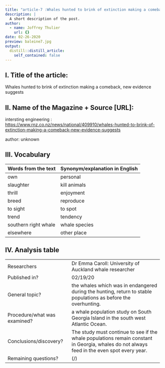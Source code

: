 ```yaml
---
title: "article-7 :Whales hunted to brink of extinction making a comeback, new evidence suggests"
description: |
  A short description of the post.
author:
  - name: Joffrey Thulier
    url: {}
date: 02-26-2020
preview: baleine7.jpg
output:
  distill::distill_article:
    self_contained: false
---
```




## I. Title of the article: 

Whales hunted to brink of extinction making a comeback, new evidence suggests

## II. Name of the Magazine + Source [URL]:

intersting engineering : <https://www.rnz.co.nz/news/national/409910/whales-hunted-to-brink-of-extinction-making-a-comeback-new-evidence-suggests>

author:  unknown


##  III. Vocabulary 

| Words from the text | Synonym/explanation in English |
| ------------------- | ------------------------------ |
| own | personal |
| slaughter | kill animals |
| thrill | enjoyment |
| breed | reproduce |
| to sight | to spot |
| trend | tendency |
| southern right whale | whale species |
| elsewhere | other place | 


## IV. Analysis table 

|                              |                                                                     |
| ---------------------------- | ------------------------------------------------------------------- |
| Researchers                  | Dr Emma Caroll: University of Auckland whale researcher |
| Published in?                | 02/19/20 |
| General topic?               | the whales which was in endangered during the hunting, return to stable populations as before the overhunting. |
| Procedure/what was examined? |  a whale population study on South Georgia Island in the south west Atlantic Ocean. |
| Conclusions/discovery?       |  The study must continue to see if the whale populations remain constant in Georgia, whales do not always feed in the even spot every year. |
| Remaining questions?         |  (/) |

